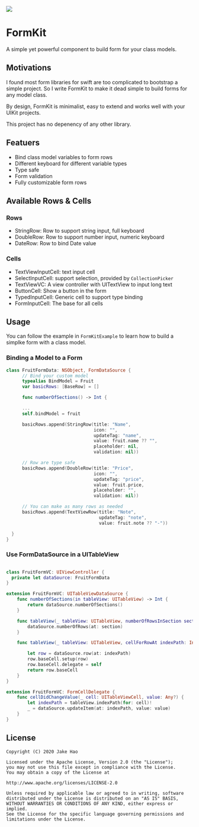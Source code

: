 <p>
<img src="test"/>
</p>

FormKit
=======

A simple yet powerful component to build form for your class models.

## Motivations

I found most form libraries for swift are too complicated to bootstrap a simple project. So I write FormKit to make it dead simple to build forms for any model class.

By design, FormKit is minimalist, easy to extend and works well with your UIKit projects.

This project has no depenency of any other library.

## Featuers
- Bind class model variables to form rows
- Different keyboard for different variable types
- Type safe
- Form validation
- Fully customizable form rows

## Available Rows & Cells

### Rows

- StringRow: Row to support string input, full keyboard
- DoubleRow: Row to support number input, numeric keyboard
- DateRow: Row to bind Date value

### Cells

- TextViewInputCell: text input cell
- SelectInputCell: support selection, provided by `CollectionPicker`
- TextViewVC: A view controller with UITextView to input long text
- ButtonCell: Show a button in the form
- TypedInputCell: Generic cell to support type binding
- FormInputCell: The base for all cells

## Usage

You can follow the example in `FormKitExample` to learn how to build a simplke form with a class model. 

### Binding a Model to a Form

```swift
class FruitFormData: NSObject, FormDataSource {
      // Bind your custom model
      typealias BindModel = Fruit
      var basicRows: [BaseRow] = []

      func numberOfSections() -> Int {

      ...
      self.bindModel = fruit

      basicRows.append(StringRow(title: "Name",
                                 icon: "",
                                 updateTag: "name",
                                 value: fruit.name ?? "",
                                 placeholder: nil,
                                 validation: nil))

      // Row are type safe
      basicRows.append(DoubleRow(title: "Price",
                                 icon: "",
                                 updateTag: "price",
                                 value: fruit.price,
                                 placeholder: "",
                                 validation: nil))

      // You can make as many rows as needed
      basicRows.append(TextViewRow(title: "Note",
                                   updateTag: "note",
                                   value: fruit.note ?? "-"))

  }
}
```

### Use FormDataSource in a UITableView

```swift

class FruitFormVC: UIViewController {
  private let dataSource: FruitFormData
}

extension FruitFormVC: UITableViewDataSource {
    func numberOfSections(in tableView: UITableView) -> Int {
        return dataSource.numberOfSections()
    }

    func tableView(_ tableView: UITableView, numberOfRowsInSection section: Int) -> Int {
        dataSource.numberOfRows(at: section)
    }

    func tableView(_ tableView: UITableView, cellForRowAt indexPath: IndexPath) -> UITableViewCell {

        let row = dataSource.row(at: indexPath)
        row.baseCell.setup(row)
        row.baseCell.delegate = self
        return row.baseCell
    }
}

extension FruitFormVC: FormCellDelegate {
    func cellDidChangeValue(_ cell: UITableViewCell, value: Any?) {
        let indexPath = tableView.indexPath(for: cell)!
        _ = dataSource.updateItem(at: indexPath, value: value)
    }
}

```

License
-------
	Copyright (C) 2020 Jake Hao

	Licensed under the Apache License, Version 2.0 (the "License");
	you may not use this file except in compliance with the License.
	You may obtain a copy of the License at

	http://www.apache.org/licenses/LICENSE-2.0

	Unless required by applicable law or agreed to in writing, software
	distributed under the License is distributed on an "AS IS" BASIS,
	WITHOUT WARRANTIES OR CONDITIONS OF ANY KIND, either express or implied.
	See the License for the specific language governing permissions and
	limitations under the License.
